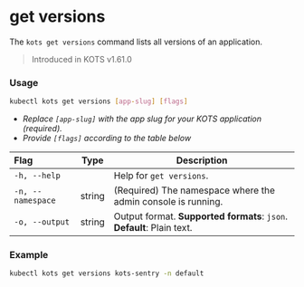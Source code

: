 # get versions

The `kots get versions` command lists all versions of an application.

> Introduced in KOTS v1.61.0

### Usage

```bash
kubectl kots get versions [app-slug] [flags]
```

- _Replace `[app-slug]` with the app slug for your KOTS application (required)._
- _Provide `[flags]` according to the table below_

| Flag              | Type   | Description                                                         |
| :---------------- | ------ | ------------------------------------------------------------------- |
| `-h, --help`      |        | Help for `get versions`.                                                  |
| `-n, --namespace` | string | (Required) The namespace where the admin console is running.       |
| `-o, --output`    | string | Output format. **Supported formats**: `json`. **Default**: Plain text.|

### Example

```bash
kubectl kots get versions kots-sentry -n default
```
